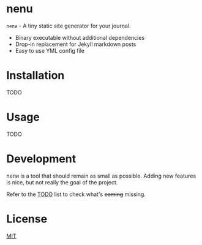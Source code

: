 nenu
===================

`пепи` - A tiny static site generator for your journal.

  * Binary executable without additional dependencies
  * Drop-in replacement for Jekyll markdown posts
  * Easy to use YML config file

# Installation

TODO

# Usage

TODO

# Development

пепи is a tool that should remain as small as possible. Adding new features is nice, but not really the goal of the project.

Refer to the [TODO](TODO.md) list to check what's ~~coming~~ missing.

# License

[MIT](LICENSE)
